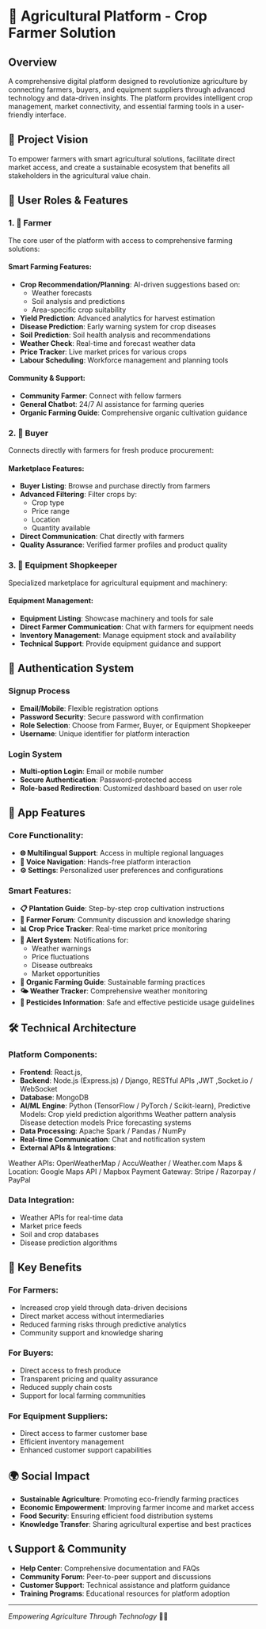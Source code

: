 # 🌾 Agricultural Platform - Crop Farmer Solution

## Overview
A comprehensive digital platform designed to revolutionize agriculture by connecting farmers, buyers, and equipment suppliers through advanced technology and data-driven insights. The platform provides intelligent crop management, market connectivity, and essential farming tools in a user-friendly interface.

## 🎯 Project Vision
To empower farmers with smart agricultural solutions, facilitate direct market access, and create a sustainable ecosystem that benefits all stakeholders in the agricultural value chain.

## 👥 User Roles & Features

### 1. 🌱 Farmer
The core user of the platform with access to comprehensive farming solutions:

#### Smart Farming Features:
- **Crop Recommendation/Planning**: AI-driven suggestions based on:
  - Weather forecasts
  - Soil analysis and predictions
  - Area-specific crop suitability
- **Yield Prediction**: Advanced analytics for harvest estimation
- **Disease Prediction**: Early warning system for crop diseases
- **Soil Prediction**: Soil health analysis and recommendations
- **Weather Check**: Real-time and forecast weather data
- **Price Tracker**: Live market prices for various crops
- **Labour Scheduling**: Workforce management and planning tools

#### Community & Support:
- **Community Farmer**: Connect with fellow farmers
- **General Chatbot**: 24/7 AI assistance for farming queries
- **Organic Farming Guide**: Comprehensive organic cultivation guidance

### 2. 🛒 Buyer
Connects directly with farmers for fresh produce procurement:

#### Marketplace Features:
- **Buyer Listing**: Browse and purchase directly from farmers
- **Advanced Filtering**: Filter crops by:
  - Crop type
  - Price range
  - Location
  - Quantity available
- **Direct Communication**: Chat directly with farmers
- **Quality Assurance**: Verified farmer profiles and product quality

### 3. 🚜 Equipment Shopkeeper
Specialized marketplace for agricultural equipment and machinery:

#### Equipment Management:
- **Equipment Listing**: Showcase machinery and tools for sale
- **Direct Farmer Communication**: Chat with farmers for equipment needs
- **Inventory Management**: Manage equipment stock and availability
- **Technical Support**: Provide equipment guidance and support

## 🔐 Authentication System

### Signup Process
- **Email/Mobile**: Flexible registration options
- **Password Security**: Secure password with confirmation
- **Role Selection**: Choose from Farmer, Buyer, or Equipment Shopkeeper
- **Username**: Unique identifier for platform interaction

### Login System
- **Multi-option Login**: Email or mobile number
- **Secure Authentication**: Password-protected access
- **Role-based Redirection**: Customized dashboard based on user role

## 📱 App Features

### Core Functionality:
- **🌐 Multilingual Support**: Access in multiple regional languages
- **🎤 Voice Navigation**: Hands-free platform interaction
- **⚙️ Settings**: Personalized user preferences and configurations

### Smart Features:
- **📋 Plantation Guide**: Step-by-step crop cultivation instructions
- **💬 Farmer Forum**: Community discussion and knowledge sharing
- **📊 Crop Price Tracker**: Real-time market price monitoring
- **🚨 Alert System**: Notifications for:
  - Weather warnings
  - Price fluctuations
  - Disease outbreaks
  - Market opportunities
- **🌿 Organic Farming Guide**: Sustainable farming practices
- **🌤️ Weather Tracker**: Comprehensive weather monitoring
- **🧪 Pesticides Information**: Safe and effective pesticide usage guidelines

## 🛠️ Technical Architecture

### Platform Components:
- **Frontend**: React.js,
- **Backend**: Node.js (Express.js) / Django, RESTful APIs ,JWT ,Socket.io / WebSocket 
- **Database**: MongoDB
- **AI/ML Engine**: Python (TensorFlow / PyTorch / Scikit-learn),
Predictive Models:
Crop yield prediction algorithms
Weather pattern analysis
Disease detection models
Price forecasting systems
- **Data Processing**: Apache Spark / Pandas / NumPy
- **Real-time Communication**: Chat and notification system
- **External APIs & Integrations**:

Weather APIs: OpenWeatherMap / AccuWeather / Weather.com
Maps & Location: Google Maps API / Mapbox
Payment Gateway: Stripe / Razorpay / PayPal

### Data Integration:
- Weather APIs for real-time data
- Market price feeds
- Soil and crop databases
- Disease prediction algorithms

## 🚀 Key Benefits

### For Farmers:
- Increased crop yield through data-driven decisions
- Direct market access without intermediaries
- Reduced farming risks through predictive analytics
- Community support and knowledge sharing

### For Buyers:
- Direct access to fresh produce
- Transparent pricing and quality assurance
- Reduced supply chain costs
- Support for local farming communities

### For Equipment Suppliers:
- Direct access to farmer customer base
- Efficient inventory management
- Enhanced customer support capabilities


## 🌍 Social Impact

- **Sustainable Agriculture**: Promoting eco-friendly farming practices
- **Economic Empowerment**: Improving farmer income and market access
- **Food Security**: Ensuring efficient food distribution systems
- **Knowledge Transfer**: Sharing agricultural expertise and best practices

## 📞 Support & Community

- **Help Center**: Comprehensive documentation and FAQs
- **Community Forum**: Peer-to-peer support and discussions
- **Customer Support**: Technical assistance and platform guidance
- **Training Programs**: Educational resources for platform adoption

---



*Empowering Agriculture Through Technology* 🌾✨